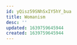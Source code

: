 ```yaml
---
id: yQisz59SNhSxIY5hY_bua
title: Womanism
desc: ''
updated: 1639759645944
created: 1639759645944
---
```



